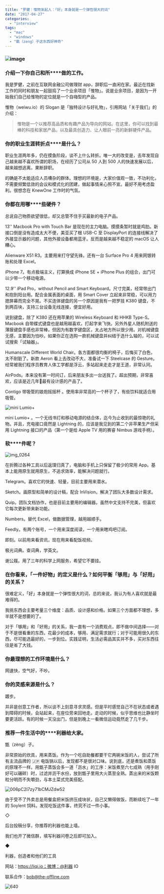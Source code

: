 ```yaml
---
title: "罗健｜惟物发起人：「好」本身就是一个弹性很大的词"
date: "2017-04-27"
categories: 
  - "interview"
tags: 
  - "mac"
  - "windows"
  - "甑（zeng）子这东西好神奇"
---
```


### ![image](/images/88722.png)

### **介绍一下你自己和所****做的工作。**

我是罗健，之前在互联网金融公司做理财 app，辞职后一直闲在家。最近在找新工作的同时和朋友一起鼓捣了一个业余项目「惟物」。说是业余项目，是因为一开始我们自己给惟物的定位就是一个自嗨型的产品。

惟物（weiwu.io）的 Slogan 是「独特设计与好礼物」，引用网站「关于我们」的介绍：

> 惟物是一个以推荐高品质和有趣产品为导向的网站。在这里，你可以找到最棒的科技和家居产品，以及最具创造力、让人眼前一亮的新鲜硬件产品。

### **你的职业生涯转折点****是什么？**

职业生涯两年多，仍在摸鱼阶段，谈不上什么转折。唯一大的改变是，去年发现自己越来越不喜欢所谓的职场，在经历了公司从 50 人到 500 人的快速发展以后，越来越想逃离，果断辞职。

的确是不太能适应人员嘈杂的群体。理想的环境是，大家价值观一致，不功利化，不需要频繁低效的会议和模式化的团建，做起事情来心照不宣。最好不用考虑盈利。很想念在 KnewOne 工作时的气氛。

### **你都在用哪****些硬件？**

总说自己物质欲望很低，却又总管不住手买最新的电子产品。

13'' Macbook Pro with Touch Bar 是现在的主力电脑。摸摸条暂时就是鸡肋。新接口倒是没有造成太大不便，美亚买了根 USB-C 至 DisplayPort 的连接线解决了外接显示器的问题，其他外接设备都用蓝牙。反而是越来越不稳定的 macOS 让人糟心。

Alienware X51 R3。主要用来打守望先锋。还有一台 Surface Pro 4 用来网银转账和处理 Excel。

iPhone 7。有点极端主义，打算换成 iPhone SE + iPhone Plus 的组合，出门可以少带一个移动电源。

12.9'' iPad Pro，without Pencil and Smart Keyboard。尺寸完美，经常带出门和抱到阳台用。配合金属表面的桌面，用 Smart Cover 立起来非常稳，可以用力摁屏幕而完全不晃。不买连体键盘的另一个原因是我有一把罗技 K380 键盘，不到两百块，支持三台设备无线连接，便宜好用。

说到键盘，除了 K380 还在用苹果的 Wireless Keyboard 和 HHKB Type-S。Macbook 自带蝶式键盘也是越用越喜欢，打起字来飞快。另外外星人随机附送的薄膜键盘手感也非常棒，但因为有数字键盘区，太占地方所以很少用。对机械键盘无感，主要因为怕吵。如果你正在选购一款机械键盘并纠结于选什么轴的，可以试试搜索「试轴器」。

Humanscale Different World Chair。各方面都很均衡的椅子，后悔买了白色，太不耐脏了。新款 Aeron 看上去改动不大，准备试一下 Steelcase 的 Gesture。经常被我们程序员教育人体工学都是浮云，多站起来走走才是王道，非常认同。

AirPods。本来没有第一时间订，后来朋友多出一台送我了。超出预期，非常喜欢，应该是近几年🍎最有设计感的产品了。

Contigo 带吸管的娘炮摇摇杯 。使用率非常高的一个杯子了，有些饮料就适合用吸管。

![mini Lumio+](/images/07078.png)

mini Lumio+ 。一个无线书灯和移动电源的结合体，迄今为止收到的最惊艳的礼物。并且，充电接口竟然是 Lightning 的，应该是我见到的第二个非苹果生产但采用 Lightning 接口的产品（第一个是给 Apple TV 用的赛睿 Nimbus 游戏手柄）。

### **软****件呢？**

![img_0264](/images/67502-576x1024.png)

在折腾过各种工具以后返璞归真了，电脑和手机上只保留了极少的常用 App。基本上能用原生就用原生，不追求效率，能解决问题就行。

Telegram。喜欢它的快速、轻量，目前主要用来潜水。

Sketch。画原型和简单的设计稿，配合 InVision，解决了团队大多数设计需求。

Quip。团队文档协作，也是目前主要用的编辑器。虽然中文支持不完美，但喜欢它每次更新带来新功能。

Numbers。替代 Excel，做数据管理，越用越顺手。

Feedly。有两个账号，一个用来深度阅读，一个用来瞎鸡吧订阅。

即刻。以前用来看资讯，现在用来看配饭视频。

极光词典。查词典，学英文。

谢公屐。用了三年的科学上网服务，希望它不要挂。

### **在你看来，「一件好物」的定义是什么？如何平衡「够用」与「好用」的关系？**

很难定义，「好」本身就是一个弹性很大的词，总的来说，我认为有人喜欢就是最难得的。

我挑东西会主要考量三个维度：品质、设计感和价格。如果三个方面都不理想，多半就不是想要的了。

对于「够用」和「好用」的关系，我一直有一个消费观点，即不做中间选择——对于不是很看重的东西，花最少的成本，够用、满足需求就行；对于可能用很久的东西，尽可能选最好的，一步到位。实践证明，生活必需品其实并不多，买对东西往往是省了大钱。

### **你最理想的工作环境是什么？**

网速快，空气好，不吵。

### **你的灵感来源是什么？**

踱步。

并非是创意工作者，所以谈不上刻意寻求灵感。但是平时感觉自己不在状态或者遇到障碍的时候，会站起来，在座位旁来回地走。走动的时候，似乎思维也比静坐时要更活跃。有的时候一天没出门，但是到晚上一看微信运动竟然走了几千步。

### **推荐一件生活中的****利器给大家。**

甑（zèng）子。

非常原始的炊具，用来蒸饭。作为一个吃自助餐都要干它两碗米饭的人，尝试了所有主流品牌的 🇯🇵 电饭锅以后，发现都不是很对口味。说到底，还是煮饭和蒸饭的原理不一样。用甑子蒸饭会多一道「沥水」的工序：米饭煮至六七成熟（用手刚好可以碾碎）时，过滤并沥干水份，放到甑子里用大火蒸至全熟。蒸出来的米饭颗粒分明而不失嚼劲，与本土菜式完美搭配。

![006pC2I7zy71bCMJZdw52](/images/07388.jpg)

由于受不了外卖总是用餐盒把米饭挤压成块状，自己又懒得做饭，而断续吃了一年的 Soylent 饲料。发现吃饭这件事，终究不过一件小事。

◇

后台投稿分享，你推荐的利器也能上墙。

我们也开了微信群，填写利器问卷之后即可加入。

◆

利器，创造者和他们的工具

网站：https://liqi.io；微博：@利器 IO

联系合作：bob@the-offline.com

![640](/images/47975.jpg)
